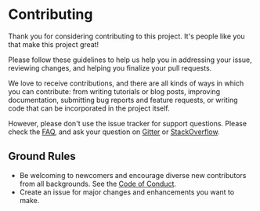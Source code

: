 # Contributing

Thank you for considering contributing to this project. It's people like you that make this project great!

Please follow these guidelines to help us help you in addressing your issue, reviewing changes, and helping you finalize your pull requests.

We love to receive contributions, and there are all kinds of ways in which you can contribute: from writing tutorials or blog posts, improving documentation, submitting bug reports and feature requests, or writing code that can be incorporated in the project itself.

However, please don't use the issue tracker for support questions. Please check the [FAQ][1], and ask your question on [Gitter][2] or [StackOverflow][3].


## Ground Rules

* Be welcoming to newcomers and encourage diverse new contributors from all backgrounds. See the [Code of Conduct][4].
* Create an issue for major changes and enhancements you want to make.



[1]: https://github.com/Virtlink/aesi/blob/master/FAQ.md
[2]: https://gitter.im/aesi
[3]: https://stackoverflow.com/
[4]: https://github.com/Virtlink/aesi/blob/master/CODE_OF_CONDUCT.md
